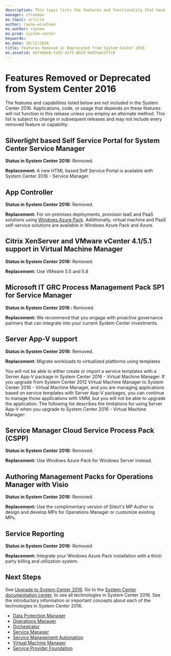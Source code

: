 ```yaml
---
description: This topic lists the features and functionality that have been removed or replaced in System Center 2016.
manager: cfreeman
ms.topic: article
author: rayne-wiselman
ms.author: raynew
ms.prod: system-center
keywords:
ms.date: 10/12/2016
title: Features Removed or Deprecated from System Center 2016
ms.assetid: b6f468e0-fa52-41f3-8b2d-9e07ede377c9
---
```


# Features Removed or Deprecated from System Center 2016

The features and capabilities  listed below  are not included in the System Center 2016. Applications, code, or usage that depends  on these features will not function in this release unless you employ an alternate method. This list is subject to change in subsequent releases and may not include every removed feature or capability.

## Silverlight based Self Service Portal for System Center Service Manager
**Status in System Center 2016:** Removed.

**Replacement:** A new HTML based Self Service Portal is available with System Center 2016 - Service Manager.

## App Controller
**Status in System Center 2016:** Removed.

**Replacement:** For on-premises deployments, provision IaaS and PaaS solutions using [Windows Azure Pack](https://technet.microsoft.com/library/dn296435.aspx). Additionally, virtual machine and PaaS self-service solutions are available in Windows Azure Pack and Azure.


## Citrix XenServer and VMware vCenter 4.1/5.1 support in Virtual Machine Manager
**Status in System Center 2016:** Removed.

**Replacement:** Use VMware 5.5 and 5.8

## Microsoft IT GRC Process Management Pack SP1 for Service Manager
**Status in System Center 2016 :** Removed.

**Replacement:** We recommend that you engage with proactive governance partners that can integrate into your current System Center investments.

## Server App-V support
**Status in System Center 2016:** Removed.

**Replacement:** Migrate workloads to virtualized platforms using templates

You will not be able to either create or import a service templates with a Server App-V package in System Center 2016 - Virtual Machine Manager.  If you upgrade from System Center 2012 Virtual Machine Manager to System Center 2016 - Virtual Machine Manager, and you are managing applications based on service templates with Server App-V packages, you can continue to manage those applications with VMM, but you will not be able to upgrade the application. The following list describes the limitations for using Server App-V when you upgrade to System Center 2016 - Virtual Machine Manager:

## Service Manager Cloud Service Process Pack (CSPP)
**Status in System Center 2016:** Removed.

**Replacement:** Use Windows Azure Pack for Windows Server instead.

## Authoring Management Packs for Operations Manager with Visio
**Status in System Center 2016:** Removed.

**Replacement:** Use the complimentary version of Silect's MP Author to design and develop MPs for Operations Manager or customize existing MPs.

## Service Reporting
**Status in System Center 2016:** Removed

**Replacement:** Integrate your Windows Azure Pack installation with a third-party billing and utilization system.


## Next Steps

See [Upgrade to System Center 2016](upgrade-to-system-center-2016.md).
Go to the [System Center documentation center](index.md), to see all technologies in System Center 2016.
See the introductory information or important concepts about each of the technologies in System Center 2016.

* [Data Protection Manager](/system-center/dpm/dpm-overview)
* [Operations Manager](/system-center/scom/key-concepts)
* [Orchestrator](/system-center/orchestrator/learn-about-orchestrator)
* [Service Manager](/system-center/scsm/service-manager)
* [Service Management Automation](/system-center/sma/overview-of-service-management-automation)
* [Virtual Machine Manager](/system-center/vmm/overview)
* [Service Provider Foundation](/system-center/spf/overview)
